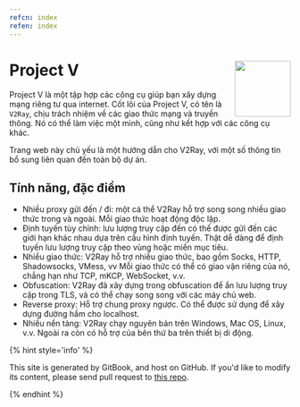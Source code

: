 ```yaml
---
refcn: index
refen: index
---
```


# Project V <img style="float: right;" width="100" height="100" src="/resources/v2ray_1024.png" />

Project V là một tập hợp các công cụ giúp bạn xây dựng mạng riêng tư qua internet. Cốt lõi của Project V, có tên là `V2Ray`, chịu trách nhiệm về các giao thức mạng và truyền thông. Nó có thể làm việc một mình, cũng như kết hợp với các công cụ khác.

Trang web này chủ yếu là một hướng dẫn cho V2Ray, với một số thông tin bổ sung liên quan đến toàn bộ dự án.

## Tính năng, đặc điểm

* Nhiều proxy gửi đến / đi: một cá thể V2Ray hỗ trợ song song nhiều giao thức trong và ngoài. Mỗi giao thức hoạt động độc lập.
* Định tuyến tùy chỉnh: lưu lượng truy cập đến có thể được gửi đến các giới hạn khác nhau dựa trên cấu hình định tuyến. Thật dễ dàng để định tuyến lưu lượng truy cập theo vùng hoặc miền mục tiêu.
* Nhiều giao thức: V2Ray hỗ trợ nhiều giao thức, bao gồm Socks, HTTP, Shadowsocks, VMess, vv Mỗi giao thức có thể có giao vận riêng của nó, chẳng hạn như TCP, mKCP, WebSocket, v.v.
* Obfuscation: V2Ray đã xây dựng trong obfuscation để ẩn lưu lượng truy cập trong TLS, và có thể chạy song song với các máy chủ web.
* Reverse proxy: Hỗ trợ chung proxy ngược. Có thể được sử dụng để xây dựng đường hầm cho localhost.
* Nhiều nền tảng: V2Ray chạy nguyên bản trên Windows, Mac OS, Linux, v.v. Ngoài ra còn có hỗ trợ của bên thứ ba trên thiết bị di động.

{% hint style='info' %}

This site is generated by GitBook, and host on GitHub. If you'd like to modify its content, please send pull request to [this repo](https://github.com/v2ray/manual).

{% endhint %}